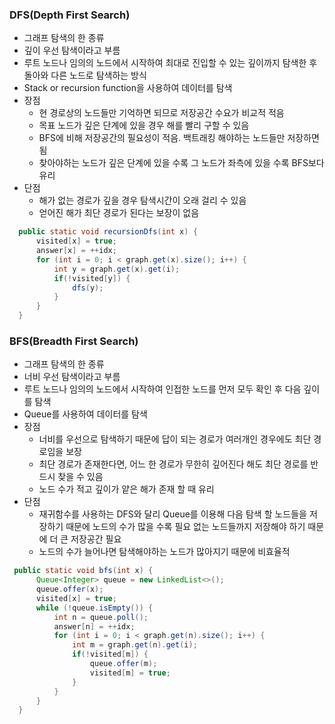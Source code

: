 ### DFS(Depth First Search)
  - 그래프 탐색의 한 종류
  - 깊이 우선 탐색이라고 부름
  - 루트 노드나 임의의 노드에서 시작하여 최대로 진입할 수 있는 깊이까지 탐색한 후 돌아와 다른 노드로 탐색하는 방식
  - Stack or recursion function을 사용하여 데이터를 탐색
  - 장점
    - 현 경로상의 노드들만 기억하면 되므로 저장공간 수요가 비교적 적음
    - 목표 노드가 깊은 단계에 있을 경우 해를 빨리 구할 수 있음
    - BFS에 비해 저장공간의 필요성이 적음. 백트래킹 해야하는 노드들만 저장하면 됨
    - 찾아야하는 노드가 깊은 단계에 있을 수록 그 노드가 좌측에 있을 수록 BFS보다 유리
  - 단점
    - 해가 없는 경로가 깊을 경우 탐색시간이 오래 걸리 수 있음
    - 얻어진 해가 최단 경로가 된다는 보장이 없음
  ```java
    public static void recursionDfs(int x) {
        visited[x] = true;
        answer[x] = ++idx;
        for (int i = 0; i < graph.get(x).size(); i++) {
            int y = graph.get(x).get(i);
            if(!visited[y]) {
                dfs(y);
            }
        }
    }
  ```
  
### BFS(Breadth First Search)
  - 그래프 탐색의 한 종류
  - 너비 우선 탐색이라고 부름
  - 루트 노드나 임의의 노드에서 시작하여 인접한 노드를 먼저 모두 확인 후 다음 깊이를 탐색
  - Queue를 사용하여 데이터를 탐색
  - 장점
    - 너비를 우선으로 탐색하기 때문에 답이 되는 경로가 여러개인 경우에도 최단 경로임을 보장
    - 최단 경로가 존재한다면, 어느 한 경로가 무한히 깊어진다 해도 최단 경로를 반드시 찾을 수 있음
    - 노드 수가 적고 깊이가 얕은 해가 존재 할 때 유리
  - 단점
    - 재귀함수를 사용하는 DFS와 달리 Queue를 이용해 다음 탐색 할 노드들을 저장하기 때문에 노드의 수가 많을 수록 필요 없는 노드들까지 저장해야 하기 때문에 더 큰 저장공간 필요
    - 노드의 수가 늘어나면 탐색해야하는 노드가 많아지기 때문에 비효율적
  ```java
   public static void bfs(int x) {
        Queue<Integer> queue = new LinkedList<>();
        queue.offer(x);
        visited[x] = true;
        while (!queue.isEmpty()) {
            int n = queue.poll();
            answer[n] = ++idx;
            for (int i = 0; i < graph.get(n).size(); i++) {
                int m = graph.get(n).get(i);
                if(!visited[m]) {
                    queue.offer(m);
                    visited[m] = true;
                }
            }
        }
    }
  ```
  
